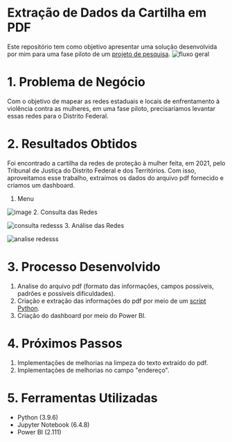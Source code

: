 # Extração de Dados da Cartilha em PDF

Este repositório tem como objetivo apresentar uma solução desenvolvida por mim para uma fase piloto de um [projeto de pesquisa](http://cepats.unb.br/projetos/em-andamento/2-publicacoes/59-mmdh).
![fluxo geral](https://user-images.githubusercontent.com/97196457/214863818-608dc989-14ae-449b-8965-b29e19d21840.png)

# 1. Problema de Negócio
Com o objetivo de mapear as redes estaduais e locais de enfrentamento à violência contra as mulheres, em uma fase piloto, precisaríamos levantar essas redes para o Distrito Federal.
# 2. Resultados Obtidos
Foi encontrado a cartilha da redes de proteção à mulher feita, em 2021, pelo Tribunal de Justiça do Distrito Federal e dos Territórios. Com isso, aproveitamos esse trabalho, extraímos os dados do arquivo pdf fornecido e criamos um dashboard.

1. Menu

![image](https://user-images.githubusercontent.com/97196457/214965121-87c45a69-9fb2-4e35-a6c7-1b2ba5ac4775.png)
2. Consulta das Redes

![consulta redesss](https://user-images.githubusercontent.com/97196457/216055615-269209ce-acc0-40c8-bd05-7c30eae47328.png)
3. Análise das Redes

![analise redesss](https://user-images.githubusercontent.com/97196457/216055631-70fdce76-3b7d-4ea3-b0a5-ec2f13689183.png)

# 3. Processo Desenvolvido

1. Analise do arquivo pdf (formato das informações, campos possíveis, padrões e possíveis dificuldades).
2. Criação e extração das informações do pdf por meio de um [script Python](https://github.com/renankalfa/pdf-text-extract/blob/main/PDF_extract.ipynb).
3. Criação do dashboard por meio do Power BI.

# 4. Próximos Passos

1. Implementações de melhorias na limpeza do texto extraído do pdf.
2. Implementações de melhorias no campo "endereço".

# 5. Ferramentas Utilizadas

- Python (3.9.6)
- Jupyter Notebook (6.4.8)
- Power BI (2.111)
